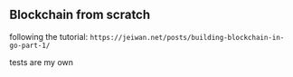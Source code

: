 ## Blockchain from scratch

following the tutorial: `https://jeiwan.net/posts/building-blockchain-in-go-part-1/`

tests are my own
